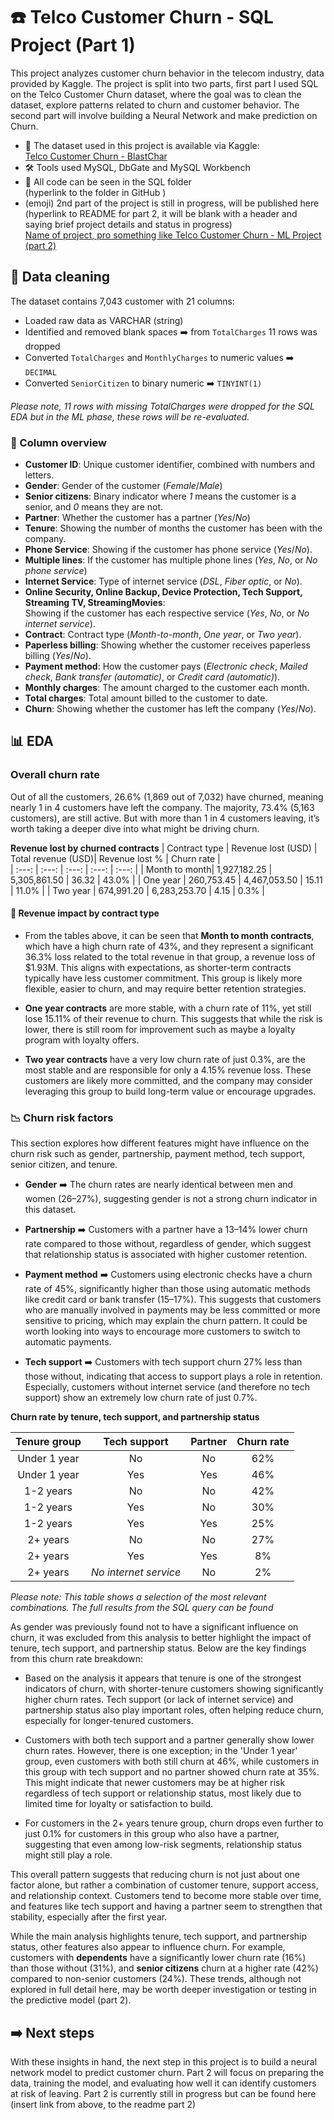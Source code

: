 # :phone: Telco Customer Churn - SQL Project (Part 1)

This project analyzes customer churn behavior in the telecom industry, data provided by Kaggle. The project is split into two parts, first part I used SQL on the Telco Customer Churn dataset, where the goal was to clean the dataset, explore patterns related to churn and customer behavior. The second part will involve building a Neural Network and make prediction on Churn.

- 📂 The dataset used in this project is available via Kaggle: \
 <a href="https://www.kaggle.com/datasets/blastchar/telco-customer-churn"> Telco Customer Churn - BlastChar </a>
- 🛠️ Tools used MySQL, DbGate and MySQL Workbench
- 📗 All code can be seen in the SQL folder \
  (hyperlink to the folder in GitHub )
- (emoji) 2nd part of the project is still in progress, will be published here (hyperlink to README for part 2, it will be blank with a header and saying brief project details and status in progress) \
<a href="Github link"> Name of project, pro something like Telco Customer Churn - ML Project (part 2) </a>

## 🧹 Data cleaning
The dataset contains 7,043 customer with 21 columns:

- Loaded raw data as VARCHAR (string) 
- Identified and removed blank spaces ➡️ from `TotalCharges` 11 rows was dropped
- Converted `TotalCharges` and `MonthlyCharges` to numeric values ➡️ `DECIMAL`
- Converted `SeniorCitizen` to binary numeric  ➡️ `TINYINT(1)`
  
*Please note, 11 rows with missing TotalCharges were dropped for the SQL EDA but in the ML phase, these rows will be re-evaluated.*
  
### 🔎 Column overview

- **Customer ID**: Unique customer identifier, combined with numbers and letters. 
- **Gender**: Gender of the customer (*Female*/*Male*)
- **Senior citizens**: Binary indicator where *1* means the customer is a senior, and *0* means they are not.
- **Partner**: Whether the customer has a partner (*Yes*/*No*)
- **Tenure**: Showing the number of months the customer has been with the company. 
- **Phone Service**: Showing if the customer has phone service (*Yes*/*No*).
- **Multiple lines**: If the customer has multiple phone lines (*Yes*, *No*, or *No phone service*)
- **Internet Service**: Type of internet service (*DSL*, *Fiber optic*, or *No*).
- **Online Security, Online Backup, Device Protection, Tech Support, Streaming TV, StreamingMovies**: \
  Showing if the customer has each respective service (*Yes*, *No*, or *No internet service*).
- **Contract**: Contract type (*Month-to-month*, *One year*, or *Two year*).
- **Paperless billing**: Showing whether the customer receives paperless billing (*Yes*/*No*).
- **Payment method**: How the customer pays (*Electronic check*, *Mailed check*, *Bank transfer (automatic)*, or *Credit card (automatic)*).
- **Monthly charges**: The amount charged to the customer each month.
- **Total charges**: Total amount billed to the customer to date.
- **Churn**: Showing whether the customer has left the company (*Yes*/*No*).

## :bar_chart: EDA 

### Overall churn rate 

Out of all the customers, 26.6% (1,869 out of 7,032) have churned, meaning nearly 1 in 4 customers have left the company. The majority, 73.4% (5,163 customers), are still active. But with more than 1 in 4 customers leaving, it’s worth taking a deeper dive into what might be driving churn.


**Revenue lost by churned contracts**
| Contract type | Revenue lost (USD)  | Total revenue (USD)|   Revenue lost %   | Churn rate  |       
|    :---:      |        :---:        |     :---:          |      :---:         |     :---:   |
| Month to month|     1,927,182.25    |   5,305,861.50     |       36.32        |      43.0%  |
| One year      |     260,753.45      |   4,467,053.50     |       15.11        |      11.0%  |
| Two year      |     674,991.20      |   6,283,253.70     |        4.15        |       0.3%  |

#### 💸 Revenue impact by contract type

- From the tables above, it can be seen that **Month to month contracts**, which have a high churn rate of 43%, and they represent a significant 36.3% loss related to the total revenue in that group, a revenue loss of $1.93M. This aligns with expectations, as shorter-term contracts typically have less customer commitment. This group is likely more flexible, easier to churn, and may require better retention strategies. 

- **One year contracts** are more stable, with a churn rate of 11%, yet still lose 15.11% of their revenue to churn. This suggests that while the risk is lower, there is still room for improvement such as maybe a loyalty program with loyalty offers. 

- **Two year contracts** have a very low churn rate of just 0.3%, are the most stable and are responsible for only a 4.15% revenue loss. These customers are likely more committed, and the company may consider leveraging this group to build long-term value or encourage upgrades.

### :chart_with_downwards_trend: Churn risk factors

This section explores how different features might have influence on the churn risk such as gender, partnership, payment method, tech support, senior citizen, and tenure. 

- **Gender** ➡️ The churn rates are nearly identical between men and women (26–27%), suggesting gender is not a strong churn indicator in this dataset.
  
- **Partnership** ➡️ Customers with a partner have a 13–14% lower churn rate compared to those without, regardless of gender, which suggest that relationship status is associated with higher customer retention. 
  
- **Payment method** ➡️ Customers using electronic checks have a churn rate of 45%, significantly higher than those using automatic methods like credit card or bank transfer (15–17%). This suggests that customers who are manually involved in payments may be less committed or more sensitive to pricing, which may explain the churn pattern. It could be worth looking into ways to encourage more customers to switch to automatic payments. 
  
- **Tech support** ➡️ Customers with tech support churn 27% less than those without, indicating that access to support plays a role in retention. Especially, customers without internet service (and therefore no tech support) show an extremely low churn rate of just 0.7%.

**Churn rate by tenure, tech support, and partnership status**

| Tenure group   | Tech support         | Partner | Churn rate |
| :---:          |        :---:         |  :---:  |    :---:   |
| Under 1 year   | No                   | No      | 62%        |
| Under 1 year   | Yes                  | Yes     | 46%        |
| 1-2 years      | No                   | No      | 42%        |
| 1-2 years      | Yes                  | No      | 30%        |
| 1-2 years      | Yes                  | Yes     | 25%        |
| 2+ years       | No                   | No      | 27%        |
| 2+ years       | Yes                  | Yes     | 8%         |
| 2+ years       |*No internet service* | No      | 2%         |

*Please note: This table shows a selection of the most relevant combinations. The full results from the SQL query can be found* 

As gender was previously found not to have a significant influence on churn, it was excluded from this analysis to better highlight the impact of tenure, tech support, and partnership status. Below are the key findings from this churn rate breakdown:

- Based on the analysis it appears that tenure is one of the strongest indicators of churn, with shorter-tenure customers showing significantly higher churn rates. Tech support (or lack of internet service) and partnership status also play important roles, often helping reduce churn, especially for longer-tenured customers.

- Customers with both tech support and a partner generally show lower churn rates. However, there is one exception; in the 'Under 1 year' group, even customers with both still churn at 46%, while customers in this group with tech support and no partner showed churn rate at 35%. This might indicate that newer customers may be at higher risk regardless of tech support or relationship status, most likely due to limited time for loyalty or satisfaction to build.

- For customers in the 2+ years tenure group, churn drops even further to just 0.1% for customers in this group who also have a partner, suggesting that even among low-risk segments, relationship status might still play a role.
  
This overall pattern suggests that reducing churn is not just about one factor alone, but rather a combination of customer tenure, support access, and relationship context. Customers tend to become more stable over time, and features like tech support and having a partner seem to strengthen that stability, especially after the first year.

While the main analysis highlights tenure, tech support, and partnership status, other features also appear to influence churn. For example, customers with **dependents** have a significantly lower churn rate (16%) than those without (31%), and **senior citizens** churn at a higher rate (42%) compared to non-senior customers (24%). These trends, although not explored in full detail here, may be worth deeper investigation or testing in the predictive model (part 2).

## ➡️ Next steps
With these insights in hand, the next step in this project is to build a neural network model to predict customer churn. Part 2 will focus on preparing the data, training the model, and evaluating how well it can identify customers at risk of leaving. Part 2 is currently still in progress but can be found here (insert link from above, to the readme part 2)


